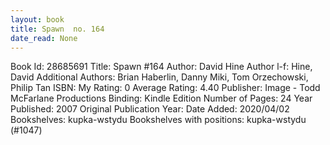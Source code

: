 ```yaml
---
layout: book
title: Spawn  no. 164
date_read: None
---
```


Book Id: 28685691
Title: Spawn #164
Author: David Hine
Author l-f: Hine, David
Additional Authors: Brian Haberlin, Danny Miki, Tom Orzechowski, Philip Tan
ISBN: 
My Rating: 0
Average Rating: 4.40
Publisher: Image - Todd McFarlane Productions
Binding: Kindle Edition
Number of Pages: 24
Year Published: 2007
Original Publication Year: 
Date Added: 2020/04/02
Bookshelves: kupka-wstydu
Bookshelves with positions: kupka-wstydu (#1047)

